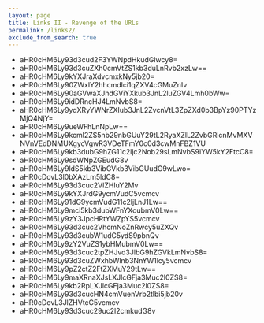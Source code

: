 ```yaml
---
layout: page
title: Links II - Revenge of the URLs 
permalink: /links2/
exclude_from_search: true
---
```


<ul id="lobf">
	<li>aHR0cHM6Ly93d3cud2F3YWNpdHkudGlwcy8=</li>
	<li>aHR0cHM6Ly93d3cuZXh0cmVtZS1kb3duLnRvb2xzLw==</li>
	<li>aHR0cHM6Ly9kYXJraXdvcmxkNy5jb20=</li>
	<li>aHR0cHM6Ly90ZWxlY2hhcmdlci1qZXV4cGMuZnIv</li>
	<li>aHR0cHM6Ly90aGVwaXJhdGViYXkub3JnL2luZGV4Lmh0bWw=</li>
	<li>aHR0cHM6Ly9idDRncHJ4LmNvbS8=</li>
	<li>aHR0cHM6Ly9ydXRyYWNrZXIub3JnL2ZvcnVtL3ZpZXd0b3BpYz90PTYzMjQ4NjY=</li>
	<li>aHR0cHM6Ly9ueWFhLnNpLw==</li>
	<li>aHR0cHM6Ly9kcml2ZS5nb29nbGUuY29tL2RyaXZlL2ZvbGRlcnMvMXVNVnVEdDNMUXgycVgwR3VDeTFmY0c0d3cwMnFBZ1VU</li>
	<li>aHR0cHM6Ly9kb3dubG9hZG11c2ljc2Nob29sLmNvbS9iYW5kY2FtcC8=</li>
	<li>aHR0cHM6Ly9sdWNpZGEudG8v</li>
	<li>aHR0cHM6Ly9ldS5kb3VibGVkb3VibGUudG9wLwo=</li>
	<li>aHR0cDovL3l0bXAzLm5ldC8=</li>
	<li>aHR0cHM6Ly93d3cuc2VlZHIuY2Mv</li>
	<li>aHR0cHM6Ly9kYXJrdG9ycmVudC5vcmcv</li>
	<li>aHR0cHM6Ly91dG9ycmVudG11c2ljLnJ1Lw==</li>
	<li>aHR0cHM6Ly9mci5kb3dubWFnYXoubmV0Lw==</li>
	<li>aHR0cHM6Ly9zY3JpcHRtYWZpYS5vcmcv</li>
	<li>aHR0cHM6Ly93d3cuc2VhcmNoZnRwcy5uZXQv</li>
	<li>aHR0cHM6Ly93d3cubW1udC5ydS9pbnQv</li>
	<li>aHR0cHM6Ly9zY2VuZS1ybHMubmV0Lw==</li>
	<li>aHR0cHM6Ly93d3cuc2tpZHJvd3JlbG9hZGVkLmNvbS8=</li>
	<li>aHR0cHM6Ly93d3cuZWxhbWlnb3NnYW1lcy5vcmcv</li>
	<li>aHR0cHM6Ly9pZ2ctZ2FtZXMuY29tLw==</li>
	<li>aHR0cHM6Ly9maXRnaXJsLXJlcGFja3Muc2l0ZS8=</li>
	<li>aHR0cHM6Ly9kb2RpLXJlcGFja3Muc2l0ZS8=</li>
	<li>aHR0cHM6Ly93d3cucHN4cmVuenVrb2tlbi5jb20v</li>
	<li>aHR0cDovL3JlZHVtcC5vcmcv</li>
	<li>aHR0cHM6Ly93d3cuc29uc2l2cmkudG8v</li>
</ul>

<script>
	const lobfLinks = document.querySelectorAll("#lobf li");

	// Loop through each string
	lobfLinks.forEach((item) => {
		item.addEventListener("mouseover", () => {
			// Check if the item has already been converted
			if (!item.dataset.converted) {
				// Decode the Base64 string
				const decodedUrl = atob(item.textContent.trim());
		
				// Create a clickable link
				const link = document.createElement("a");
				link.href = decodedUrl;
				link.textContent = decodedUrl;
				link.target = "_blank"; // Open in a new tab

				// Replace the list item content with the link
				item.textContent = ""; // Clear the existing text
				item.appendChild(link);
			}
		});
	});
</script>

